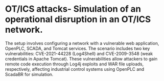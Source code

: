 # OT/ICS attacks- Simulation of an operational disruption in an OT/ICS network. 

The setup involves configuring a network with a vulnerable web application, OpenPLC, SCADA, and Tomcat services. The scenario includes two key vulnerabilities: CVE-2021-44228 (Log4Shell) and CVE-2009-3548 (weak credentials in Apache Tomcat). These vulnerabilities allow attackers to gain remote code execution through Log4j exploits and WAR file uploads, respectively, affecting industrial control systems using OpenPLC and ScadaBR for simulation.
